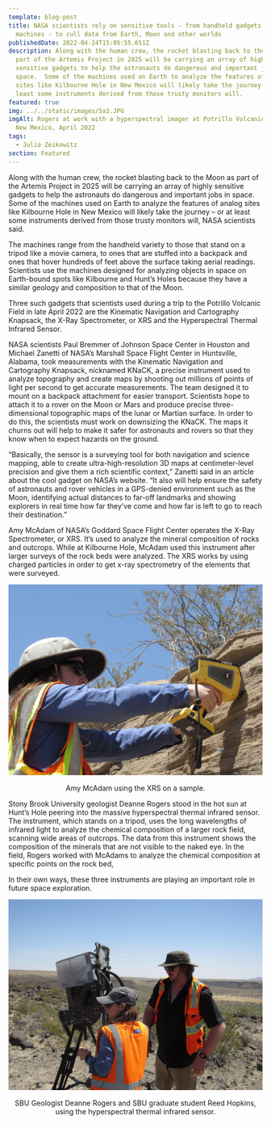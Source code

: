 ```yaml
---
template: blog-post
title: NASA scientists rely on sensitive tools - from handheld gadgets to bulky
  machines - to cull data from Earth, Moon and other worlds
publishedDate: 2022-04-24T15:05:55.651Z
description: Along with the human crew, the rocket blasting back to the Moon as
  part of the Artemis Project in 2025 will be carrying an array of highly
  sensitive gadgets to help the astronauts do dangerous and important jobs in
  space.  Some of the machines used on Earth to analyze the features of analog
  sites like Kilbourne Hole in New Mexico will likely take the journey – or at
  least some instruments derived from those trusty monitors will.
featured: true
img: ../../static/images/5a3.JPG
imgAlt: Rogers at work with a hyperspectral imager at Potrillo Volcanic Field in
  New Mexico, April 2022
tags:
  - Julia Zeikowitz
section: Featured
---
```

Along with the human crew, the rocket blasting back to the Moon as part of the Artemis Project in 2025 will be carrying an array of highly sensitive gadgets to help the astronauts do dangerous and important jobs in space.  Some of the machines used on Earth to analyze the features of analog sites like Kilbourne Hole in New Mexico will likely take the journey – or at least some instruments derived from those trusty monitors will, NASA scientists said.

The machines range from the handheld variety to those that stand on a tripod like a movie camera, to ones that are stuffed into a backpack and ones that hover hundreds of feet above the surface taking aerial readings. Scientists use the machines designed for analyzing objects in space on Earth-bound spots like Kilbourne and Hunt’s Holes because they have a similar geology and composition to that of the Moon.

Three such gadgets that scientists used during a trip to the Potrillo Volcanic Field in late April 2022 are the Kinematic Navigation and Cartography Knapsack, the X-Ray Spectrometer, or XRS and the Hyperspectral Thermal Infrared Sensor. 

NASA scientists Paul Bremmer of Johnson Space Center in Houston and Michael Zanetti of NASA’s Marshall Space Flight Center in Huntsville, Alabama, took measurements with the Kinematic Navigation and Cartography Knapsack, nicknamed KNaCK, a precise instrument used to analyze topography and create maps by shooting out millions of points of light per second to get accurate measurements. The team designed it to mount on a backpack attachment for easier transport. Scientists hope to attach it to a rover on the Moon or Mars and produce precise three-dimensional topographic maps of the lunar or Martian surface. In order to do this, the scientists must work on downsizing the KNaCK. The maps it churns out will help to make it safer for astronauts and rovers so that they know when to expect hazards on the ground.

“Basically, the sensor is a surveying tool for both navigation and science mapping, able to create ultra-high-resolution 3D maps at centimeter-level precision and give them a rich scientific context,” Zanetti said in an article about the cool gadget on NASA’s website. “It also will help ensure the safety of astronauts and rover vehicles in a GPS-denied environment such as the Moon, identifying actual distances to far-off landmarks and showing explorers in real time how far they’ve come and how far is left to go to reach their destination.”

Amy McAdam of NASA’s Goddard Space Flight Center operates the X-Ray Spectrometer, or XRS. It’s used to analyze the mineral composition of rocks and outcrops. While at Kilbourne Hole, McAdam used this instrument after larger surveys of the rock beds were analyzed. The XRS works by using charged particles in order to get x-ray spectrometry of the elements that were surveyed.

![Amy Macadam using the XRS on a sample.](../../static/images/2c1.jpg "Amy Mcadam using the XRS on a sample")

<figcaption class="rr-caption" align="center">Amy McAdam using the XRS on a sample.</figcaption>

Stony Brook University geologist Deanne Rogers stood in the hot sun at Hunt’s Hole peering into the massive hyperspectral thermal infrared sensor. The instrument, which stands on a tripod, uses the long wavelengths of infrared light to analyze the chemical composition of a larger rock field, scanning wide areas of outcrops. The data from this instrument shows the composition of the minerals that are not visible to the naked eye. In the field, Rogers worked with McAdams to analyze the chemical composition at specific points on the rock bed,

In their own ways, these three instruments are playing an important role in 
future space exploration.

![Deanne Rogers and SBU graduate student Reed Hopkins, using the hyperspectral thermal infrared sensor.](../../static/images/2c2.jpg "Deanne Rogers and SBU graduate student Reed Hopkins, using the hyperspectral thermal infrared sensor")

<figcaption class="rr-caption" align="center">SBU Geologist Deanne Rogers and SBU graduate student Reed Hopkins, using the hyperspectral thermal infrared sensor.</figcaption>